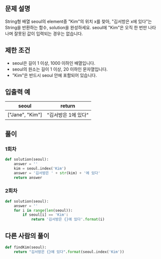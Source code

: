 ## 문제 설명
String형 배열 seoul의 element중 "Kim"의 위치 x를 찾아,
"김서방은 x에 있다"는 String을 반환하는 함수, solution을 완성하세요. 
seoul에 "Kim"은 오직 한 번만 나타나며 잘못된 값이 입력되는 경우는 없습니다.

## 제한 조건

* seoul은 길이 1 이상, 1000 이하인 배열입니다.
* seoul의 원소는 길이 1 이상, 20 이하인 문자열입니다.
* "Kim"은 반드시 seoul 안에 포함되어 있습니다.


## 입출력 예
|seoul|return|
|:---:|:---:|
|["Jane", "Kim"]|"김서방은 1에 있다"|

## **풀이**
### 1회차
```python
def solution(seoul):
    answer = ''
    kim = seoul.index('Kim')
    answer = '김서방은 ' + str(kim) + '에 있다'
    return answer
```
### 2회차
```python
def solution(seoul):
    answer = ''
    for i in range(len(seoul)):
        if seoul[i] == 'Kim':
            return '김서방은 {}에 있다'.format(i)
```

## 다른 사람의 풀이

```python
def findKim(seoul):
    return "김서방은 {}에 있다".format(seoul.index('Kim'))
```
